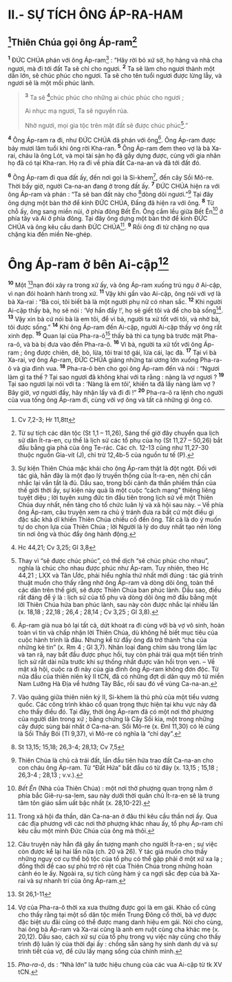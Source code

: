 # II.- SỰ TÍCH ÔNG ÁP-RA-HAM
## [^1*]Thiên Chúa gọi ông Áp-ram[^1]
<sup><b>1</b></sup> ĐỨC CHÚA phán với ông Áp-ram[^2] : “Hãy rời bỏ xứ sở, họ hàng và nhà cha ngươi, mà đi tới đất Ta sẽ chỉ cho ngươi. <sup><b>2</b></sup> Ta sẽ làm cho ngươi thành một dân lớn, sẽ chúc phúc cho ngươi. Ta sẽ cho tên tuổi ngươi được lừng lẫy, và ngươi sẽ là một mối phúc lành.


> <sup><b>3</b></sup> Ta sẽ [^2*]chúc phúc cho những ai chúc phúc cho ngươi ;
> 
> Ai nhục mạ ngươi, Ta sẽ nguyền rủa.
> 
> Nhờ ngươi, mọi gia tộc trên mặt đất sẽ được chúc phúc[^3].”
>

<sup><b>4</b></sup> Ông Áp-ram ra đi, như ĐỨC CHÚA đã phán với ông[^4]. Ông Áp-ram được bảy mươi lăm tuổi khi ông rời Kha-ran. <sup><b>5</b></sup> Ông Áp-ram đem theo vợ là bà Xa-rai, cháu là ông Lót, và mọi tài sản họ đã gầy dựng được, cùng với gia nhân họ đã có tại Kha-ran. Họ ra đi về phía đất Ca-na-an và đã tới đất đó.

<sup><b>6</b></sup> Ông Áp-ram đi qua đất ấy, đến nơi gọi là Si-khem[^5], đến cây Sồi Mô-re. Thời bấy giờ, người Ca-na-an đang ở trong đất ấy. <sup><b>7</b></sup> ĐỨC CHÚA hiện ra với ông Áp-ram và phán : “Ta sẽ ban đất này cho [^3*]dòng dõi ngươi.”[^6] Tại đây ông dựng một bàn thờ để kính ĐỨC CHÚA, Đấng đã hiện ra với ông. <sup><b>8</b></sup> Từ chỗ ấy, ông sang miền núi, ở phía đông Bết Ên. Ông cắm lều giữa Bết Ên[^7] ở phía tây và Ai ở phía đông. Tại đây ông dựng một bàn thờ để kính ĐỨC CHÚA và ông kêu cầu danh ĐỨC CHÚA[^8]. <sup><b>9</b></sup> Rồi ông đi từ chặng nọ qua chặng kia đến miền Ne-ghép.

# Ông Áp-ram ở bên Ai-cập[^9]
<sup><b>10</b></sup> Một [^4*]nạn đói xảy ra trong xứ ấy, và ông Áp-ram xuống trú ngụ ở Ai-cập, vì nạn đói hoành hành trong xứ. <sup><b>11</b></sup> Vậy khi gần vào Ai-cập, ông nói với vợ là bà Xa-rai : “Bà coi, tôi biết bà là một người phụ nữ có nhan sắc. <sup><b>12</b></sup> Khi người Ai-cập thấy bà, họ sẽ nói : ‘Vợ hắn đấy !’, họ sẽ giết tôi và để cho bà sống[^10]. <sup><b>13</b></sup> Vậy xin bà cứ nói bà là em tôi, để vì bà, người ta xử tốt với tôi, và nhờ bà, tôi được sống.” <sup><b>14</b></sup> Khi ông Áp-ram đến Ai-cập, người Ai-cập thấy vợ ông rất xinh đẹp. <sup><b>15</b></sup> Quan lại của Pha-ra-ô[^11] thấy bà thì ca tụng bà trước mặt Pha-ra-ô, và bà bị đưa vào đền Pha-ra-ô. <sup><b>16</b></sup> Vì bà, người ta xử tốt với ông Áp-ram ; ông được chiên, dê, bò, lừa, tôi trai tớ gái, lừa cái, lạc đà. <sup><b>17</b></sup> Tại vì bà Xa-rai, vợ ông Áp-ram, ĐỨC CHÚA giáng những tai ương lớn xuống Pha-ra-ô và gia đình vua. <sup><b>18</b></sup> Pha-ra-ô bèn cho gọi ông Áp-ram đến và nói : “Ngươi làm gì ta thế ? Tại sao ngươi đã không khai với ta rằng : nàng là vợ ngươi ? <sup><b>19</b></sup> Tại sao ngươi lại nói với ta : ‘Nàng là em tôi’, khiến ta đã lấy nàng làm vợ ? Bây giờ, vợ ngươi đấy, hãy nhận lấy và đi đi !” <sup><b>20</b></sup> Pha-ra-ô ra lệnh cho người của vua tống ông Áp-ram đi, cùng với vợ ông và tất cả những gì ông có.

[^1]: Từ sự tích các dân tộc (St 1,1 – 11,26), Sáng thế giờ đây chuyển qua lịch sử dân Ít-ra-en, cụ thể là lịch sử các tổ phụ của họ (St 11,27 – 50,26) bắt đầu bằng gia phả của ông Te-rác. Các ch. 12-13 cũng như 11,27-30 thuộc nguồn Gia-vít (J), chỉ trừ 12,4b-5 của nguồn tư tế (P).
[^2]: Sự kiện Thiên Chúa mặc khải cho ông Áp-ram thật là đột ngột. Đối với tác giả, hẳn đây là một đạo lý truyền thống của Ít-ra-en, nên chỉ cần nhắc lại vắn tắt là đủ. Dầu sao, trong bối cảnh đa thần phiếm thần của thế giới thời ấy, sự kiện này quả là một cuộc “cách mạng” thiêng liêng tuyệt diệu ; lời tuyên xưng đức tin đầu tiên trong lịch sử về một Thiên Chúa duy nhất, nền tảng cho tổ chức luân lý và xã hội sau này. – Về phía ông Áp-ram, câu truyện xem ra chủ ý tránh đưa ra bất cứ một điều gì đặc sắc khả dĩ khiến Thiên Chúa chiếu cố đến ông. Tất cả là do ý muốn tự do chọn lựa của Thiên Chúa ; lời Người là lý do duy nhất tạo nên lòng tin nơi ông và thúc đẩy ông hành động.
[^3]: Thay vì “sẽ được chúc phúc”, có thể dịch “sẽ chúc phúc cho nhau”, nghĩa là chúc cho nhau được phúc như Áp-ram. Tuy nhiên, theo Hc 44,21 ; LXX và Tân Ước, phải hiểu nghĩa thứ nhất mới đúng : tác giả trình thuật muốn cho thấy rằng nhờ ông Áp-ram và dòng dõi ông, toàn thể các dân trên thế giới, sẽ được Thiên Chúa ban phúc lành. Dầu sao, điều rất đáng để ý là : lịch sử của tổ phụ và dòng dõi ông mở đầu bằng một lời Thiên Chúa hứa ban phúc lành, sau này còn được nhắc lại nhiều lần (x. 18,18 ; 22,18 ; 26,4 ; 28,14 ; Cv 3,25 ; Gl 3,8).
[^4]: Áp-ram già nua bỏ lại tất cả, dứt khoát ra đi cùng với bà vợ vô sinh, hoàn toàn vì tin và chấp nhận lời Thiên Chúa, dù không hề biết mục tiêu của cuộc hành trình là đâu. Nhưng kể từ đấy ông đã trở thành “cha của những kẻ tin” (x. Rm 4 ; Gl 3,7). Nhân loại đang chìm sâu trong lầm lạc và tan rã, nay bắt đầu được phục hồi, tuy còn phải trải qua một tiến trình lịch sử rất dài nữa trước khi sự thống nhất được vãn hồi trọn vẹn. – Về mặt xã hội, cuộc ra đi này của gia đình ông Áp-ram không đơn độc. Từ nửa đầu của thiên niên kỷ II tCN, đã có những đợt di dân quy mô từ miền Nam Lưỡng Hà Địa về hướng Tây Bắc, rồi sau đó về vùng Ca-na-an.
[^5]: Vào quãng giữa thiên niên kỷ II, Si-khem là thủ phủ của một tiểu vương quốc. Các công trình khảo cổ quan trọng thực hiện tại khu vực này đã cho thấy điều đó. Tại đây, thời ông Áp-ram đã có một nơi thờ phượng của người dân trong xứ ; bằng chứng là Cây Sồi kia, một trong những cây được sùng bái nhất ở Ca-na-an. Sồi Mô-re (x. Đnl 11,30) có lẽ cũng là Sồi Thầy Bói (Tl 9,37), vì Mô-re có nghĩa là “chỉ dạy”.
[^6]: Thiên Chúa là chủ cả trái đất, lần đầu tiên hứa trao đất Ca-na-an cho con cháu ông Áp-ram. Từ “Đất Hứa” bắt đầu có từ đây (x. 13,15 ; 15,18 ; 26,3-4 ; 28,13 ; v.v.).
[^7]: <i>Bết Ên</i> (Nhà của Thiên Chúa) : một nơi thờ phượng quan trọng nằm ở phía bắc Giê-ru-sa-lem, sau này dưới thời quân chủ Ít-ra-en sẽ là trung tâm tôn giáo sầm uất bậc nhất (x. 28,10-22).
[^8]: Trong xã hội đa thần, dân Ca-na-an ở đâu thì kêu cầu thần nơi ấy. Qua các địa phương với các nơi thờ phượng khác nhau ấy, tổ phụ Áp-ram chỉ kêu cầu một mình Đức Chúa của ông mà thôi.
[^9]: Câu truyện này hẳn đã gây ấn tượng mạnh cho người Ít-ra-en ; sự việc còn được kể lại hai lần nữa (ch. 20 và 26). Ý tác giả muốn cho thấy những nguy cơ cụ thể bộ tộc của tổ phụ có thể gặp phải ở một xứ xa lạ ; đồng thời đề cao sự phù trợ rõ rệt của Thiên Chúa trong những hoàn cảnh éo le ấy. Ngoài ra, sự tích cũng hàm ý ca ngợi sắc đẹp của bà Xa-rai và sự nhanh trí của ông Áp-ram.
[^10]: Vợ của Pha-ra-ô thời xa xưa thường được gọi là em gái. Khảo cổ cũng cho thấy rằng tại một số dân tộc miền Trung Đông cổ thời, bà vợ được đặc biệt ưu đãi cũng có thể được mang danh hiệu em gái. Nói cho cùng, hai ông bà Áp-ram và Xa-rai cũng là anh em ruột cùng cha khác mẹ (x. 20,12). Dầu sao, cách xử sự của tổ phụ trong vụ việc này cũng cho thấy trình độ luân lý của thời đại ấy : chồng sẵn sàng hy sinh danh dự và sự trinh tiết của vợ, để cứu lấy mạng sống của chính mình.
[^11]: <i>Pha-ra-ô</i>, ds : “Nhà lớn” là tước hiệu chung của các vua Ai-cập từ tk XV tCN.
[^1*]: Cv 7,2-3; Hr 11,8tt
[^2*]: Hc 44,21; Cv 3,25; Gl 3,8
[^3*]: St 13,15; 15,18; 26,3-4; 28,13; Cv 7,5
[^4*]: St 26,1-11
